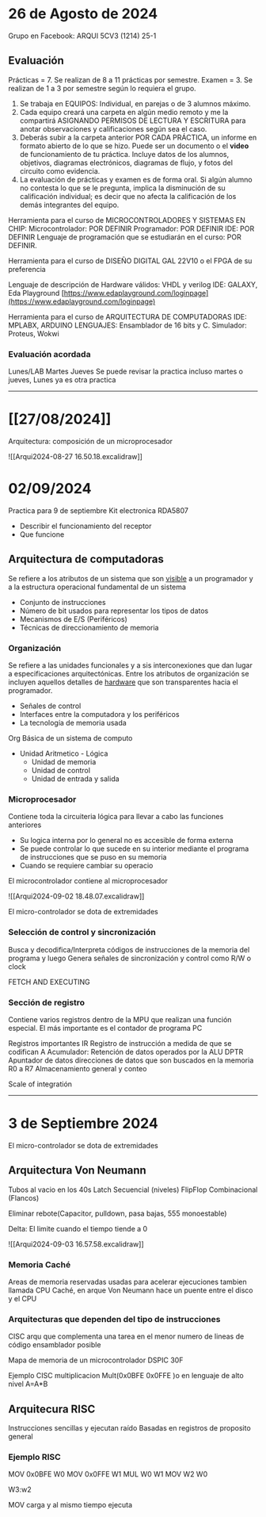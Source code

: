 # 26 de Agosto de 2024

Grupo en Facebook: ARQUI 5CV3 (1214) 25-1

## Evaluación

Prácticas = 7. Se realizan de 8 a 11 prácticas por semestre.
Examen = 3. Se realizan de 1 a 3 por semestre según lo requiera el grupo.

1. Se trabaja en EQUIPOS: Individual, en parejas o de 3 alumnos máximo.
2. Cada equipo creará una carpeta en algún medio remoto y me la compartirá ASIGNANDO PERMISOS DE LECTURA Y ESCRITURA para anotar observaciones y calificaciones según sea el caso.
3. Deberás subir a la carpeta anterior POR CADA PRÁCTICA, un informe en formato abierto de lo que se hizo. Puede ser un documento o el __video__ de funcionamiento de tu práctica. Incluye datos de los alumnos, objetivos, diagramas electrónicos, diagramas de flujo, y fotos del circuito como evidencia.
4. La evaluación de prácticas y examen es de forma oral. Si algún alumno no contesta lo que se le pregunta, implica la disminución de su calificación individual; es decir que no afecta la calificación de los demás integrantes del equipo.

Herramienta para el curso de MICROCONTROLADORES Y SISTEMAS EN CHIP:
Microcontrolador: POR DEFINIR
Programador: POR DEFINIR
IDE: POR DEFINIR
Lenguaje de programación que se estudiarán en el curso: POR DEFINIR.  

Herramienta para el curso de DISEÑO DIGITAL
GAL 22V10 o el FPGA de su preferencia

Lenguaje de descripción de Hardware válidos: VHDL y verilog
IDE: GALAXY, Eda Playground [https://www.edaplayground.com/loginpage](https://www.edaplayground.com/loginpage)

Herramienta para el curso de ARQUITECTURA DE COMPUTADORAS
IDE: MPLABX, ARDUINO
LENGUAJES: Ensamblador de 16 bits y C.
Simulador: Proteus, Wokwi

### Evaluación acordada


Lunes/LAB   Martes   Jueves
Se puede revisar la practica incluso martes o jueves, Lunes ya es otra practica



---
# [[27/08/2024]]

Arquitectura: composición de un microprocesador 
 
![[Arqui2024-08-27 16.50.18.excalidraw]]
# 02/09/2024

Practica para 9 de septiembre
Kit electronica RDA5807

- Describir el funcionamiento del receptor
- Que funcione

## Arquitectura de computadoras
Se refiere a los atributos de un sistema que son <u>visible</u> a un programador y a la estructura operacional fundamental de un sistema

- Conjunto de instrucciones
- Número de bit usados para representar los tipos de datos
- Mecanismos de E/S (Periféricos)
- Técnicas de direccionamiento de memoria 

### Organización
Se refiere a las unidades funcionales y a sis interconexiones que dan lugar a especificaciones arquitectónicas.
Entre los atributos de organización se incluyen aquellos detalles de <u>hardware</u> que son transparentes hacia el programador.
- Señales de control
- Interfaces entre la computadora y los periféricos
- La tecnología de memoria usada

Org Básica de un sistema de computo
- Unidad Aritmetico - Lógica 
	- Unidad de memoria
	- Unidad de control
	- Unidad de entrada y salida

### Microprocesador
Contiene toda la circuiteria lógica para llevar a cabo las funciones anteriores
- Su logica interna por lo general no es accesible de forma externa
- Se puede controlar lo que sucede en su interior mediante el programa de instrucciones que se puso en su memoria
- Cuando se requiere cambiar su operacio


El microcontrolador contiene al microprocesador

![[Arqui2024-09-02 18.48.07.excalidraw]]

El micro-controlador se dota de extremidades
### Selección de control y sincronización 
Busca y decodifica/Interpreta códigos de instrucciones de la memoria del programa y luego 
Genera señales de sincronización y control como R/W o clock

FETCH AND EXECUTING

### Sección de registro
Contiene varios registros dentro de la MPU que realizan una función especial. 
El más importante es el contador de programa PC

Registros importantes
IR Registro de instrucción a medida de que se codifican
A Acumulador: Retención de datos operados por la ALU
DPTR Apuntador de datos direcciones de datos que son buscados en la memoria
R0 a R7 Almacenamiento general y conteo


Scale of integratión


--- 
# 3 de Septiembre 2024

El micro-controlador se dota de extremidades

## Arquitectura Von Neumann
Tubos al vacio en los 40s
Latch Secuencial (niveles)
FlipFlop Combinacional (Flancos)

Eliminar rebote(Capacitor, pulldown, pasa bajas, 555 monoestable)

Delta: El limite cuando el tiempo tiende a 0

![[Arqui2024-09-03 16.57.58.excalidraw]]

### Memoria Caché
Areas de memoria reservadas usadas para acelerar ejecuciones
tambien llamada CPU Caché, en arque Von Neumann hace un puente entre el disco y el CPU

### Arquitecturas que dependen del tipo de instrucciones
CISC arqu que complementa una tarea en el menor numero de lineas de código ensamblador posible

Mapa de memoria de un microcontrolador DSPIC 30F

Ejemplo CISC multiplicacion
Mult(0x0BFE 0x0FFE )o en lenguaje de alto nivel A=A*B

## Arquitecura RISC
Instrucciones sencillas y ejecutan raído
Basadas en registros de proposito general

### Ejemplo RISC
MOV 0x0BFE W0
MOV 0x0FFE W1
MUL W0 W1
MOV W2 W0

W3:w2


MOV carga y al mismo tiempo ejecuta
